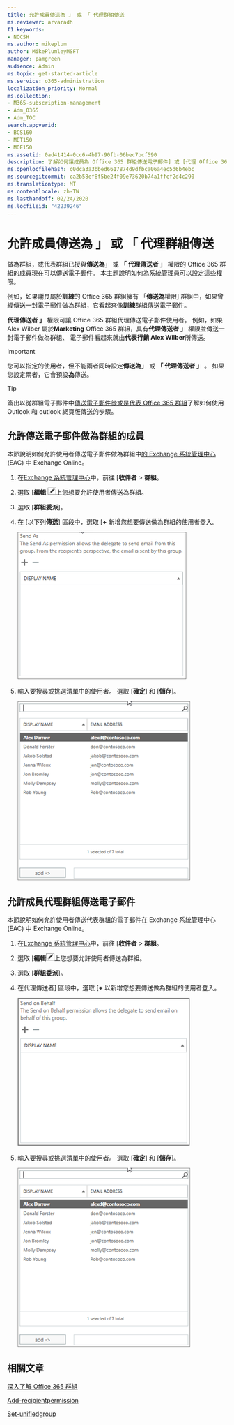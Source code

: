 ```yaml
---
title: 允許成員傳送為 」 或 「 代理群組傳送
ms.reviewer: arvaradh
f1.keywords:
- NOCSH
ms.author: mikeplum
author: MikePlumleyMSFT
manager: pamgreen
audience: Admin
ms.topic: get-started-article
ms.service: o365-administration
localization_priority: Normal
ms.collection:
- M365-subscription-management
- Adm_O365
- Adm_TOC
search.appverid:
- BCS160
- MET150
- MOE150
ms.assetid: 0ad41414-0cc6-4b97-90fb-06bec7bcf590
description: 了解如何讓成員為 Office 365 群組傳送電子郵件] 或 [代理 Office 365 群組傳送電子郵件。
ms.openlocfilehash: c0dca3a3bbed6617874d9dfbca06a4ec5d6b4ebc
ms.sourcegitcommit: ca2b58ef8f5be24f09e73620b74a1ffcf2d4c290
ms.translationtype: MT
ms.contentlocale: zh-TW
ms.lasthandoff: 02/24/2020
ms.locfileid: "42239246"
---
```

# <a name="allow-members-to-send-as-or-send-on-behalf-of-a-group"></a>允許成員傳送為 」 或 「 代理群組傳送

做為群組，或代表群組已授與**傳送為**」 或 **「 代理傳送者 」** 權限的 Office 365 群組的成員現在可以傳送電子郵件。 本主題說明如何為系統管理員可以設定這些權限。
  
例如，如果謝良屬於**訓練**的 Office 365 群組擁有 「**傳送為**權限] 群組中，如果曾經傳送一封電子郵件做為群組，它看起來像**訓練**群組傳送電子郵件。 
  
**代理傳送者 」** 權限可讓 Office 365 群組代理傳送電子郵件使用者。 例如，如果 Alex Wilber 屬於**Marketing** Office 365 群組，具有**代理傳送者 」** 權限並傳送一封電子郵件做為群組、 電子郵件看起來就由**代表行銷 Alex Wilber**所傳送。

> [!IMPORTANT]
> 您可以指定的使用者，但不能兩者同時設定**傳送為**」 或 **「 代理傳送者 」** 。 如果您設定兩者，它會預設**為**傳送。

> [!TIP]
> 簽出以從群組電子郵件中[傳送電子郵件從或是代表 Office 365 群組](https://support.office.com/article/0f4964af-aec6-484b-a65c-0434df8cdb6b.aspx)了解如何使用 Outlook 和 outlook 網頁版傳送的步驟。
    
## <a name="allow-members-to-send-email-as-a-group"></a>允許傳送電子郵件做為群組的成員

本節說明如何允許使用者傳送電子郵件做為群組中[的 Exchange 系統管理中心](https://go.microsoft.com/fwlink/p/?linkid=2059104)(EAC) 中 Exchange Online。
  
1. 在<a href="https://go.microsoft.com/fwlink/p/?linkid=2059104" target="_blank">Exchange 系統管理中心</a>中，前往 [**收件者** \> **群組**。
    
2. 選取 [**編輯**  ![編輯群組圖示](../media/0cfcb590-dc51-4b4f-9276-bb2ce300d87e.png)上您想要允許使用者傳送為群組。 
    
3. 選取 [**群組委派**]。
    
4. 在 [以下列**傳送**] 區段中，選取 [**+** 新增您想要傳送做為群組的使用者登入。 
    
    ![選取加號，以新增您想要傳送做為 Office 365 群組的使用者](../media/1df167f6-1eff-4f98-9ecd-4230fab46557.png)
  
5. 輸入要搜尋或挑選清單中的使用者。 選取 [**確定**] 和 [**儲存**]。
    
    ![輸入要搜尋或挑選清單中的使用者](../media/522919cf-664c-4a25-8076-c51c8c9fbe43.png)
  
## <a name="allow-members-to-send-email-on-behalf-of-a-group"></a>允許成員代理群組傳送電子郵件

本節說明如何允許使用者傳送代表群組的電子郵件在 Exchange 系統管理中心 (EAC) 中 Exchange Online。
  
1. 在<a href="https://go.microsoft.com/fwlink/p/?linkid=2059104" target="_blank">Exchange 系統管理中心</a>中，前往 [**收件者** \> **群組**。
    
2. 選取 [**編輯**![編輯群組圖示](../media/0cfcb590-dc51-4b4f-9276-bb2ce300d87e.png)上您想要允許使用者傳送為群組。 
    
3. 選取 [**群組委派**]。
    
4. 在代理傳送者] 區段中，選取 [**+** 以新增您想要傳送做為群組的使用者登入。 
    
    ![選取加號，以新增您想要傳送做為 Office 365 群組的使用者](../media/2bae0579-8907-4d6b-8920-ddd6555897b4.png)
  
5. 輸入要搜尋或挑選清單中的使用者。 選取 [**確定**] 和 [**儲存**]。
    
    ![輸入要搜尋或挑選清單中的使用者](../media/522919cf-664c-4a25-8076-c51c8c9fbe43.png)

## <a name="related-articles"></a>相關文章

[深入了解 Office 365 群組](https://support.office.com/article/3f780e8e-61aa-4287-830d-ff6209cbc192.aspx)

[Add-recipientpermission](https://go.microsoft.com/fwlink/p/?LinkId=723960)

[Set-unifiedgroup](https://go.microsoft.com/fwlink/p/?LinkId=616189)
